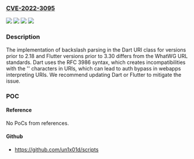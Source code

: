 ### [CVE-2022-3095](https://cve.mitre.org/cgi-bin/cvename.cgi?name=CVE-2022-3095)
![](https://img.shields.io/static/v1?label=Product&message=Dart&color=blue)
![](https://img.shields.io/static/v1?label=Version&message=Flutter%20&color=brightgreen)
![](https://img.shields.io/static/v1?label=Version&message=stable%20&color=brightgreen)
![](https://img.shields.io/static/v1?label=Vulnerability&message=CWE-20%20Improper%20Input%20Validation&color=brightgreen)

### Description

The implementation of backslash parsing in the Dart URI class for versions prior to 2.18 and Flutter versions prior to 3.30 differs from the WhatWG URL standards. Dart uses the RFC 3986 syntax, which creates incompatibilities with the '\' characters in URIs, which can lead to auth bypass in webapps interpreting URIs. We recommend updating Dart or Flutter to mitigate the issue.

### POC

#### Reference
No PoCs from references.

#### Github
- https://github.com/un1x01d/scripts

